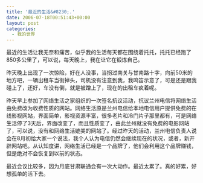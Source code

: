 ```yaml
---
title: '最近的生活&#8230;.'
date: 2006-07-18T00:51:43+00:00
layout: post
categories:
  - 我的世界
---
```


最近的生活让我无奈和痛苦，似乎我的生活每天都在围绕着托托，托托已经跑了850多公里了，可以说，每天晚上，我在让它在锻炼自己。

昨天晚上出现了一次惊险，好在人没事，当拐过南关与甘南路十字，向前50米的地方吧，一辆出租车当街掉头，司机没有注意到我，我鸣笛示意了，可是还是跟我碰上了，还好，车没有倒，就是被蹭上了，现在的出租车疯着呢。

昨天早上参加了网络生活之家组织的一次签名抗议活动，抗议兰州电信将网络生活由免费改为收费性质的网站。网络生活原是兰州电信给本地电信用户提供免费的在线影视网站，界面简单，影视资源丰富，很多老片和冷门片子那里都有，可是网络生活停了3天后，界面改变了，而且性质变了，由此兰州就没有免费的电影网站了，可以说，没有和网络生活媲美的网站了。经过昨天的活动，兰州电信负责人说会在8月初给大家一个说法，我个人认为电信仍然会继续现在的状况，或者，新开辟网站吧。从认知度讲，网络生活已经是一个品牌了，他们会利用这个品牌赚钱，但是绝对不会恢复到以前的状态。

最近会议比较多，因为月底甘肃联通会有一次大动作。最近太累了。真的好累，好想孤单的活下去。